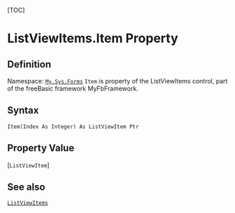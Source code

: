 [TOC]
# ListViewItems.Item Property

## Definition
Namespace: [`My.Sys.Forms`](My.Sys.Forms.md)
`Item` is property of the ListViewItems control, part of the freeBasic framework MyFbFramework.
## Syntax
```freeBasic
Item(Index As Integer) As ListViewItem Ptr
```
## Property Value
[`ListViewItem`]
## See also
[`ListViewItems`](ListViewItems.md)
